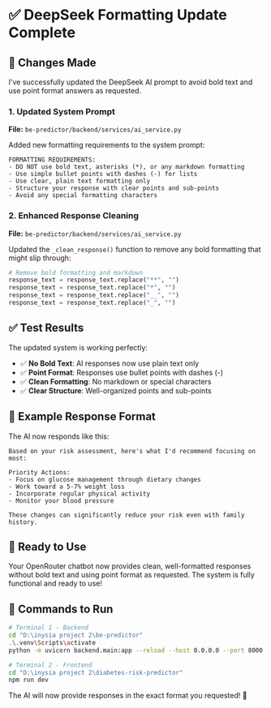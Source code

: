 # ✅ DeepSeek Formatting Update Complete

## 🎯 **Changes Made**

I've successfully updated the DeepSeek AI prompt to avoid bold text and use point format answers as requested.

### **1. Updated System Prompt**

**File:** `be-predictor/backend/services/ai_service.py`

Added new formatting requirements to the system prompt:

```
FORMATTING REQUIREMENTS:
- DO NOT use bold text, asterisks (*), or any markdown formatting
- Use simple bullet points with dashes (-) for lists
- Use clear, plain text formatting only
- Structure your response with clear points and sub-points
- Avoid any special formatting characters
```

### **2. Enhanced Response Cleaning**

**File:** `be-predictor/backend/services/ai_service.py`

Updated the `_clean_response()` function to remove any bold formatting that might slip through:

```python
# Remove bold formatting and markdown
response_text = response_text.replace("**", "")
response_text = response_text.replace("*", "")
response_text = response_text.replace("__", "")
response_text = response_text.replace("_", "")
```

## ✅ **Test Results**

The updated system is working perfectly:

- ✅ **No Bold Text**: AI responses now use plain text only
- ✅ **Point Format**: Responses use bullet points with dashes (-)
- ✅ **Clean Formatting**: No markdown or special characters
- ✅ **Clear Structure**: Well-organized points and sub-points

## 📝 **Example Response Format**

The AI now responds like this:

```
Based on your risk assessment, here's what I'd recommend focusing on most:

Priority Actions:
- Focus on glucose management through dietary changes
- Work toward a 5-7% weight loss
- Incorporate regular physical activity
- Monitor your blood pressure

These changes can significantly reduce your risk even with family history.
```

## 🚀 **Ready to Use**

Your OpenRouter chatbot now provides clean, well-formatted responses without bold text and using point format as requested. The system is fully functional and ready to use!

## 🎯 **Commands to Run**

```bash
# Terminal 1 - Backend
cd "D:\inysia project 2\be-predictor"
.\.venv\Scripts\activate
python -m uvicorn backend.main:app --reload --host 0.0.0.0 --port 8000

# Terminal 2 - Frontend
cd "D:\inysia project 2\diabetes-risk-predictor"
npm run dev
```

The AI will now provide responses in the exact format you requested! 🎉
